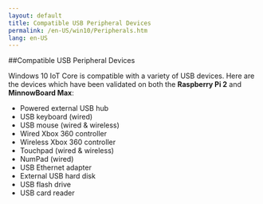 ```yaml
---
layout: default
title: Compatible USB Peripheral Devices
permalink: /en-US/win10/Peripherals.htm
lang: en-US
---
```


##Compatible USB Peripheral Devices

Windows 10 IoT Core is compatible with a variety of USB devices. Here are the devices which have been validated on both the **Raspberry Pi 2** and **MinnowBoard Max**:

* Powered external USB hub
* USB keyboard (wired)
* USB mouse (wired & wireless)
* Wired Xbox 360 controller
* Wireless Xbox 360 controller
* Touchpad (wired & wireless)
* NumPad (wired)
* USB Ethernet adapter
* External USB hard disk
* USB flash drive
* USB card reader
